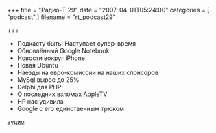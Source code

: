 +++
title = "Радио-T 29"
date = "2007-04-01T05:24:00"
categories = [ "podcast",]
filename = "rt_podcast29"

+++

- Подкасту быть! Наступает супер-время
- Обновлённый Google Notebook
- Новости вокруг iPhone
- Новая Ubuntu
- Наезды на евро-комиссии на наших спонсоров
- MySql вырос до 25%
- Delphi для PHP
- О последних взломах AppleTV
- HP нас удивила
- Google с его единственным трюком

[аудио](https://cdn.radio-t.com/rt_podcast29.mp3)
<audio src="https://cdn.radio-t.com/rt_podcast29.mp3" preload="none"></audio>